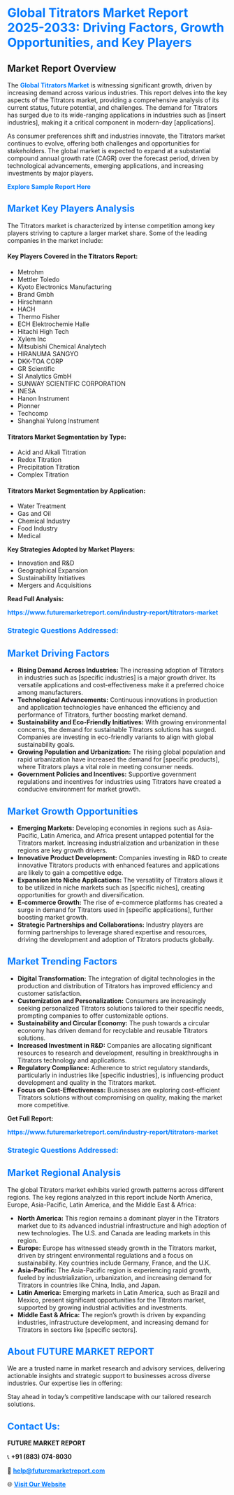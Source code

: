 <h1 style="color: #007BFF;">Global Titrators Market Report 2025-2033: Driving Factors, Growth Opportunities, and Key Players</h1>

<section id="overview">
<h2>Market Report Overview</h2>
<p>The <a href="https://www.futuremarketreport.com/industry-report/titrators-market" style="color: #007BFF; text-decoration: none;"><strong>Global Titrators Market</strong></a> is witnessing significant growth, driven by increasing demand across various industries. This report delves into the key aspects of the Titrators market, providing a comprehensive analysis of its current status, future potential, and challenges. The demand for Titrators has surged due to its wide-ranging applications in industries such as [insert industries], making it a critical component in modern-day [applications].</p>
<p>As consumer preferences shift and industries innovate, the Titrators market continues to evolve, offering both challenges and opportunities for stakeholders. The global market is expected to expand at a substantial compound annual growth rate (CAGR) over the forecast period, driven by technological advancements, emerging applications, and increasing investments by major players.</p>
</section>

<section id="overview">
<p><a href="https://www.futuremarketreport.com/request-sample/reportId=84750" style="color: #007BFF; text-decoration: none;"><strong>Explore Sample Report Here</strong></a></p>
</section>

<section id="key-players">
<h2 style="color: #007BFF;">Market Key Players Analysis</h2>
<p>The Titrators market is characterized by intense competition among key players striving to capture a larger market share. Some of the leading companies in the market include:</p>
<h4>Key Players Covered in the Titrators Report:</h4>
<ul><li>Metrohm</li><li>Mettler Toledo</li><li>Kyoto Electronics Manufacturing</li><li>Brand Gmbh</li><li>Hirschmann</li><li>HACH</li><li>Thermo Fisher</li><li>ECH Elektrochemie Halle</li><li>Hitachi High Tech</li><li>Xylem Inc</li><li>Mitsubishi Chemical Analytech</li><li>HIRANUMA SANGYO</li><li>DKK-TOA CORP</li><li>GR Scientific</li><li>SI Analytics GmbH</li><li>SUNWAY SCIENTIFIC CORPORATION</li><li>INESA</li><li>Hanon Instrument</li><li>Pionner</li><li>Techcomp</li><li>Shanghai Yulong Instrument</li></ul>
<h4>Titrators Market Segmentation by Type:</h4>
<ul><li>Acid and Alkali Titration</li><li>Redox Titration</li><li>Precipitation Titration</li><li>Complex Titration</li></ul>

<h4>Titrators Market Segmentation by Application:</h4>
<ul><li>Water Treatment</li><li>Gas and Oil</li><li>Chemical Industry</li><li>Food Industry</li><li>Medical</li></ul>
<p><strong>Key Strategies Adopted by Market Players:</strong></p>
<ul>
<li>Innovation and R&D</li>
<li>Geographical Expansion</li>
<li>Sustainability Initiatives</li>
<li>Mergers and Acquisitions</li>
</ul>
</section>

<section>
<p><strong>Read Full Analysis: </strong></p><a href="https://www.futuremarketreport.com/industry-report/titrators-market" style="color: #007BFF; text-decoration: none;"><strong>https://www.futuremarketreport.com/industry-report/titrators-market</strong></a>
<h3 style="color: #007BFF;">Strategic Questions Addressed:</h3>
</section>

<section id="driving-factors">
<h2 style="color: #007BFF;">Market Driving Factors</h2>
<ul>
<li><strong>Rising Demand Across Industries:</strong> The increasing adoption of Titrators in industries such as [specific industries] is a major growth driver. Its versatile applications and cost-effectiveness make it a preferred choice among manufacturers.</li>
<li><strong>Technological Advancements:</strong> Continuous innovations in production and application technologies have enhanced the efficiency and performance of Titrators, further boosting market demand.</li>
<li><strong>Sustainability and Eco-Friendly Initiatives:</strong> With growing environmental concerns, the demand for sustainable Titrators solutions has surged. Companies are investing in eco-friendly variants to align with global sustainability goals.</li>
<li><strong>Growing Population and Urbanization:</strong> The rising global population and rapid urbanization have increased the demand for [specific products], where Titrators plays a vital role in meeting consumer needs.</li>
<li><strong>Government Policies and Incentives:</strong> Supportive government regulations and incentives for industries using Titrators have created a conducive environment for market growth.</li>
</ul>
</section>

<section id="growth-opportunities">
<h2 style="color: #007BFF;">Market Growth Opportunities</h2>
<ul>
<li><strong>Emerging Markets:</strong> Developing economies in regions such as Asia-Pacific, Latin America, and Africa present untapped potential for the Titrators market. Increasing industrialization and urbanization in these regions are key growth drivers.</li>
<li><strong>Innovative Product Development:</strong> Companies investing in R&D to create innovative Titrators products with enhanced features and applications are likely to gain a competitive edge.</li>
<li><strong>Expansion into Niche Applications:</strong> The versatility of Titrators allows it to be utilized in niche markets such as [specific niches], creating opportunities for growth and diversification.</li>
<li><strong>E-commerce Growth:</strong> The rise of e-commerce platforms has created a surge in demand for Titrators used in [specific applications], further boosting market growth.</li>
<li><strong>Strategic Partnerships and Collaborations:</strong> Industry players are forming partnerships to leverage shared expertise and resources, driving the development and adoption of Titrators products globally.</li>
</ul>
</section>

<section id="trending-factors">
<h2 style="color: #007BFF;">Market Trending Factors</h2>
<ul>
<li><strong>Digital Transformation:</strong> The integration of digital technologies in the production and distribution of Titrators has improved efficiency and customer satisfaction.</li>
<li><strong>Customization and Personalization:</strong> Consumers are increasingly seeking personalized Titrators solutions tailored to their specific needs, prompting companies to offer customizable options.</li>
<li><strong>Sustainability and Circular Economy:</strong> The push towards a circular economy has driven demand for recyclable and reusable Titrators solutions.</li>
<li><strong>Increased Investment in R&D:</strong> Companies are allocating significant resources to research and development, resulting in breakthroughs in Titrators technology and applications.</li>
<li><strong>Regulatory Compliance:</strong> Adherence to strict regulatory standards, particularly in industries like [specific industries], is influencing product development and quality in the Titrators market.</li>
<li><strong>Focus on Cost-Effectiveness:</strong> Businesses are exploring cost-efficient Titrators solutions without compromising on quality, making the market more competitive.</li>
</ul>
</section>

<section>
<p><strong>Get Full Report: </strong></p><a href="https://www.futuremarketreport.com/industry-report/titrators-market" style="color: #007BFF; text-decoration: none;"><strong>https://www.futuremarketreport.com/industry-report/titrators-market</strong></a>
<h3 style="color: #007BFF;">Strategic Questions Addressed:</h3>
</section>


<section id="regional-analysis">
<h2 style="color: #007BFF;">Market Regional Analysis</h2>
<p>The global Titrators market exhibits varied growth patterns across different regions. The key regions analyzed in this report include North America, Europe, Asia-Pacific, Latin America, and the Middle East & Africa:</p>
<ul>
<li><strong>North America:</strong> This region remains a dominant player in the Titrators market due to its advanced industrial infrastructure and high adoption of new technologies. The U.S. and Canada are leading markets in this region.</li>
<li><strong>Europe:</strong> Europe has witnessed steady growth in the Titrators market, driven by stringent environmental regulations and a focus on sustainability. Key countries include Germany, France, and the U.K.</li>
<li><strong>Asia-Pacific:</strong> The Asia-Pacific region is experiencing rapid growth, fueled by industrialization, urbanization, and increasing demand for Titrators in countries like China, India, and Japan.</li>
<li><strong>Latin America:</strong> Emerging markets in Latin America, such as Brazil and Mexico, present significant opportunities for the Titrators market, supported by growing industrial activities and investments.</li>
<li><strong>Middle East & Africa:</strong> The region’s growth is driven by expanding industries, infrastructure development, and increasing demand for Titrators in sectors like [specific sectors].</li>
</ul>
</section>

<footer>
<h2 style="color: #007BFF;">About FUTURE MARKET REPORT</h2>
<p>We are a trusted name in market research and advisory services, delivering actionable insights and strategic support to businesses across diverse industries. Our expertise lies in offering:</p>

<p>Stay ahead in today’s competitive landscape with our tailored research solutions.</p>

<h2 style="color: #007BFF;">Contact Us:</h2>
<p><strong>FUTURE MARKET REPORT</strong></p>
<p>📞 <strong>+91 (883) 074-8030</strong></p>
<p>📧 <strong><a href="mailto:help@futuremarketreport.com" style="color: #007BFF;">help@futuremarketreport.com</a></strong></p>
<p>🌐 <strong><a href="https://www.futuremarketreport.com/" style="color: #007BFF;">Visit Our Website</a></strong></p>
</footer>